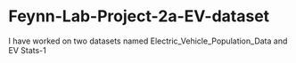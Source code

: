 # Feynn-Lab-Project-2a-EV-dataset
I have worked on two datasets named Electric_Vehicle_Population_Data and EV Stats-1
